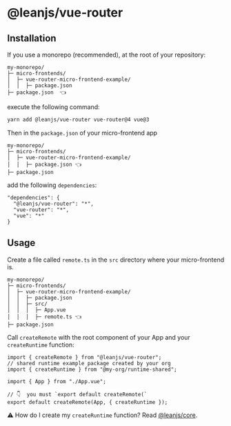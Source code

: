 # @leanjs/vue-router

## Installation

If you use a monorepo (recommended), at the root of your repository:

```
my-monorepo/
├─ micro-frontends/
│  ├─ vue-router-micro-frontend-example/
│  │  ├─ package.json
├─ package.json  👈
```

execute the following command:

```sh
yarn add @leanjs/vue-router vue-router@4 vue@3
```

Then in the `package.json` of your micro-frontend app

```
my-monorepo/
├─ micro-frontends/
│  ├─ vue-router-micro-frontend-example/
│  │  ├─ package.json 👈
├─ package.json
```

add the following `dependencies`:

```
"dependencies": {
  "@leanjs/vue-router": "*",
  "vue-router": "*",
  "vue": "*"
}
```

## Usage

Create a file called `remote.ts` in the `src` directory where your micro-frontend is.

```
my-monorepo/
├─ micro-frontends/
│  ├─ vue-router-micro-frontend-example/
│  │  ├─ package.json
│  │  ├─ src/
│  │  │  ├─ App.vue
│  │  │  ├─ remote.ts 👈
├─ package.json
```

Call `createRemote` with the root component of your App and your `createRuntime` function:

```tsx
import { createRemote } from "@leanjs/vue-router";
// shared runtime example package created by your org
import { createRuntime } from "@my-org/runtime-shared";

import { App } from "./App.vue";

// 👇  you must `export default createRemote(`
export default createRemote(App, { createRuntime });
```

⚠️ How do I create my `createRuntime` function? Read [@leanjs/core](/packages/core#runtime).
